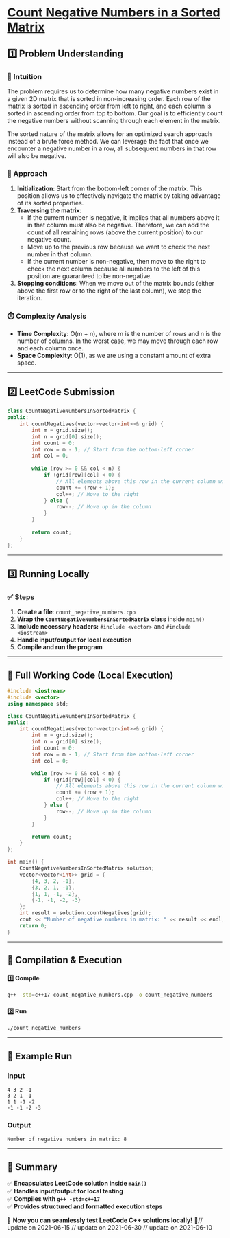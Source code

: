 # **[Count Negative Numbers in a Sorted Matrix](https://leetcode.com/problems/count-negative-numbers-in-a-sorted-matrix/description/)**  

## **1️⃣ Problem Understanding**  
### **📌 Intuition**  
The problem requires us to determine how many negative numbers exist in a given 2D matrix that is sorted in non-increasing order. Each row of the matrix is sorted in ascending order from left to right, and each column is sorted in ascending order from top to bottom. Our goal is to efficiently count the negative numbers without scanning through each element in the matrix.

The sorted nature of the matrix allows for an optimized search approach instead of a brute force method. We can leverage the fact that once we encounter a negative number in a row, all subsequent numbers in that row will also be negative.

### **🚀 Approach**  
1. **Initialization**: Start from the bottom-left corner of the matrix. This position allows us to effectively navigate the matrix by taking advantage of its sorted properties.
2. **Traversing the matrix**: 
   - If the current number is negative, it implies that all numbers above it in that column must also be negative. Therefore, we can add the count of all remaining rows (above the current position) to our negative count.
   - Move up to the previous row because we want to check the next number in that column.
   - If the current number is non-negative, then move to the right to check the next column because all numbers to the left of this position are guaranteed to be non-negative.
3. **Stopping conditions**: When we move out of the matrix bounds (either above the first row or to the right of the last column), we stop the iteration.

### **⏱️ Complexity Analysis**  
- **Time Complexity**: O(m + n), where m is the number of rows and n is the number of columns. In the worst case, we may move through each row and each column once.
- **Space Complexity**: O(1), as we are using a constant amount of extra space.

---  

## **2️⃣ LeetCode Submission**  
```cpp
class CountNegativeNumbersInSortedMatrix {
public:
    int countNegatives(vector<vector<int>>& grid) {
        int m = grid.size();
        int n = grid[0].size();
        int count = 0;
        int row = m - 1; // Start from the bottom-left corner
        int col = 0;
        
        while (row >= 0 && col < n) {
            if (grid[row][col] < 0) {
                // All elements above this row in the current column will also be negative
                count += (row + 1);
                col++; // Move to the right
            } else {
                row--; // Move up in the column
            }
        }
    
        return count;
    }
};
```  

---  

## **3️⃣ Running Locally**  
### **✅ Steps**  
1. **Create a file**: `count_negative_numbers.cpp`  
2. **Wrap the `CountNegativeNumbersInSortedMatrix` class** inside `main()`  
3. **Include necessary headers:** `#include <vector>` and `#include <iostream>`  
4. **Handle input/output for local execution**  
5. **Compile and run the program**  

---  

## **📝 Full Working Code (Local Execution)**  
```cpp
#include <iostream>
#include <vector>
using namespace std;

class CountNegativeNumbersInSortedMatrix {
public:
    int countNegatives(vector<vector<int>>& grid) {
        int m = grid.size();
        int n = grid[0].size();
        int count = 0;
        int row = m - 1; // Start from the bottom-left corner
        int col = 0;

        while (row >= 0 && col < n) {
            if (grid[row][col] < 0) {
                // All elements above this row in the current column will also be negative
                count += (row + 1);
                col++; // Move to the right
            } else {
                row--; // Move up in the column
            }
        }

        return count;
    }
};

int main() {
    CountNegativeNumbersInSortedMatrix solution;
    vector<vector<int>> grid = {
        {4, 3, 2, -1},
        {3, 2, 1, -1},
        {1, 1, -1, -2},
        {-1, -1, -2, -3}
    };
    int result = solution.countNegatives(grid);
    cout << "Number of negative numbers in matrix: " << result << endl;
    return 0;
}
```  

---  

## **🔧 Compilation & Execution**  
#### **1️⃣ Compile**  
```bash
g++ -std=c++17 count_negative_numbers.cpp -o count_negative_numbers
```  

#### **2️⃣ Run**  
```bash
./count_negative_numbers
```  

---  

## **🎯 Example Run**  
### **Input**  
```
4 3 2 -1
3 2 1 -1
1 1 -1 -2
-1 -1 -2 -3
```  
### **Output**  
```
Number of negative numbers in matrix: 8
```  

---  

## **📌 Summary**  
✅ **Encapsulates LeetCode solution inside `main()`**  
✅ **Handles input/output for local testing**  
✅ **Compiles with `g++ -std=c++17`**  
✅ **Provides structured and formatted execution steps**  

🚀 **Now you can seamlessly test LeetCode C++ solutions locally!** 🚀// update on 2021-06-15
// update on 2021-06-30
// update on 2021-06-10
